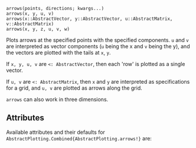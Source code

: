 ```
arrows(points, directions; kwargs...)
arrows(x, y, u, v)
arrows(x::AbstractVector, y::AbstractVector, u::AbstractMatrix, v::AbstractMatrix)
arrows(x, y, z, u, v, w)
```

Plots arrows at the specified points with the specified components. `u` and `v` are interpreted as vector components (`u` being the x and `v` being the y), and the vectors are plotted with the tails at `x`, `y`.

If `x, y, u, v` are `<: AbstractVector`, then each 'row' is plotted as a single vector.

If `u, v` are `<: AbstractMatrix`, then `x` and `y` are interpreted as specifications for a grid, and `u, v` are plotted as arrows along the grid.

`arrows` can also work in three dimensions.

## Attributes

Available attributes and their defaults for `AbstractPlotting.Combined{AbstractPlotting.arrows!}` are: 

```

```
